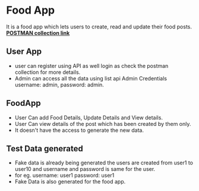 
# Food App
It is a food app which lets users to create, read and update their food posts.
**[POSTMAN collection link](https://www.getpostman.com/collections/c2b1e24becb681228232)**

## User App
- user can register using API as well login as check the postman collection for more details.
- Admin can access all the data using list api Admin Credentials username: admin, password: admin.


## FoodApp
 - User Can add Food Details, Update Details and View details.
 - User Can view details of the post which has been created by them only.
 - It doesn't have the access to generate the new data.
## Test Data generated
 - Fake data is already being generated the users are created from user1 to user10 and username and password is same for the user.
 - for eg. username: user1 password: user1
 - Fake Data is also generated for the food app.
